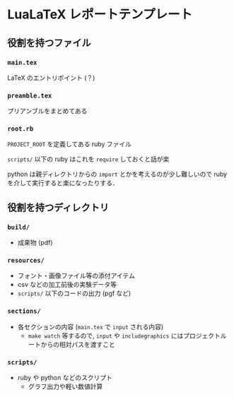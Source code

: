 # LuaLaTeX レポートテンプレート

## 役割を持つファイル

### `main.tex`

LaTeX のエントリポイント (？)

### `preamble.tex`

プリアンブルをまとめてある

### `root.rb`

`PROJECT_ROOT` を定義してある ruby ファイル

`scripts/` 以下の ruby はこれを `require` しておくと話が楽

python は親ディレクトリからの `import` とかを考えるのが少し難しいので ruby を介して実行すると楽になったりする．

## 役割を持つディレクトリ

### `build/`

- 成果物 (pdf)

### `resources/`

- フォント・画像ファイル等の添付アイテム
- csv などの加工前後の実験データ等
- `scripts/` 以下のコードの出力 (pgf など)

### `sections/`

- 各セクションの内容 (`main.tex` で `input` される内容)
  - `make watch` 等するので, `input` や `includegraphics` にはプロジェクトルートからの相対パスを渡すこと

### `scripts/`

- ruby や python などのスクリプト
  - グラフ出力や軽い数値計算
